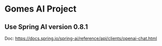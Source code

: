 # Gomes AI Project

## Use Spring AI version 0.8.1

Doc: https://docs.spring.io/spring-ai/reference/api/clients/openai-chat.html
